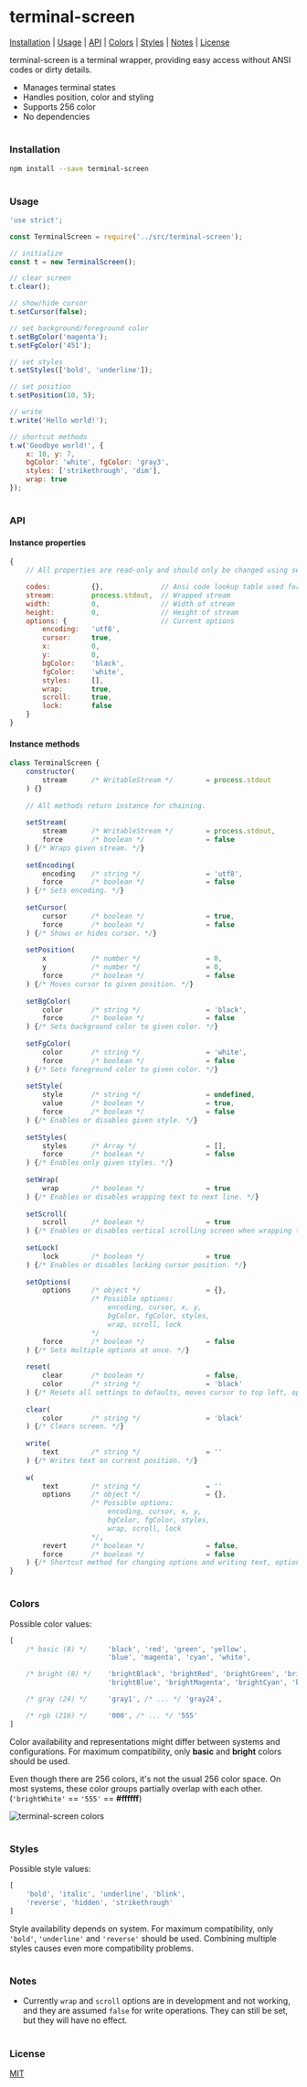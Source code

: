 # terminal-screen

[Installation](#installation) |
[Usage](#usage) |
[API](#api) |
[Colors](#colors) |
[Styles](#styles) |
[Notes](#notes) |
[License](#license)

terminal-screen is a terminal wrapper, providing easy access without ANSI codes or dirty details.
- Manages terminal states
- Handles position, color and styling
- Supports 256 color
- No dependencies

# []()

### Installation
```bash
npm install --save terminal-screen
```

# []()

### Usage
```javascript
'use strict';

const TerminalScreen = require('../src/terminal-screen');

// initialize
const t = new TerminalScreen();

// clear screen
t.clear();

// show/hide cursor
t.setCursor(false);

// set background/foreground color
t.setBgColor('magenta');
t.setFgColor('451');

// set styles
t.setStyles(['bold', 'underline']);

// set position
t.setPosition(10, 5);

// write
t.write('Hello world!');

// shortcut methods
t.w('Goodbye world!', {
    x: 10, y: 7,
    bgColor: 'white', fgColor: 'gray3',
    styles: ['strikethrough', 'dim'],
    wrap: true
});
```

# []()

### API
#### Instance properties
```javascript
{
    // All properties are read-only and should only be changed using setter methods.

    codes:          {},              // Ansi code lookup table used for operations
    stream:         process.stdout,  // Wrapped stream
    width:          0,               // Width of stream
    height:         0,               // Height of stream
    options: {                       // Current options
        encoding:   'utf8',
        cursor:     true,
        x:          0,
        y:          0,
        bgColor:    'black',
        fgColor:    'white',
        styles:     [],
        wrap:       true,
        scroll:     true,
        lock:       false
    }
}
```

#### Instance methods
```javascript
class TerminalScreen {
    constructor(
        stream      /* WritableStream */        = process.stdout        // Stream to wrap
    ) {}
    
    // All methods return instance for chaining.
    
    setStream(
        stream      /* WritableStream */        = process.stdout,       // Stream to wrap
        force       /* boolean */               = false                 // Force change
    ) {/* Wraps given stream. */}
    
    setEncoding(
        encoding    /* string */                = 'utf8',               // Encoding to set
        force       /* boolean */               = false                 // Force change
    ) {/* Sets encoding. */}
    
    setCursor(
        cursor      /* boolean */               = true,                 // Cursor status
        force       /* boolean */               = false                 // Force change
    ) {/* Shows or hides cursor. */}
    
    setPosition(
        x           /* number */                = 0,                    // Zero-indexed X coordinate
        y           /* number */                = 0,                    // Zero-indexed Y coordinate
        force       /* boolean */               = false                 // Force change
    ) {/* Moves cursor to given position. */}
    
    setBgColor(
        color       /* string */                = 'black',              // Color name
        force       /* boolean */               = false                 // Force change
    ) {/* Sets background color to given color. */}
    
    setFgColor(
        color       /* string */                = 'white',              // Color name
        force       /* boolean */               = false                 // Force change
    ) {/* Sets foreground color to given color. */}
    
    setStyle(
        style       /* string */                = undefined,            // Style name
        value       /* boolean */               = true,                 // Style status
        force       /* boolean */               = false                 // Force change
    ) {/* Enables or disables given style. */}
    
    setStyles(
        styles      /* Array */                 = [],                   // Array of style names
        force       /* boolean */               = false                 // Force change
    ) {/* Enables only given styles. */}
    
    setWrap(
        wrap        /* boolean */               = true                  // wrap status
    ) {/* Enables or disables wrapping text to next line. */}
    
    setScroll(
        scroll      /* boolean */               = true                  // scroll status
    ) {/* Enables or disables vertical scrolling screen when wrapping text. */}
    
    setLock(
        lock        /* boolean */               = true                  // lock status
    ) {/* Enables or disables locking cursor position. */}
    
    setOptions(
        options     /* object */                = {},                   // Key/value pairs of objects
                    /* Possible options:
                        encoding, cursor, x, y,
                        bgColor, fgColor, styles,
                        wrap, scroll, lock
                    */
        force       /* boolean */               = false                 // Force change
    ) {/* Sets multiple options at once. */}
    
    reset(
        clear       /* boolean */               = false,                // Clears screen
        color       /* string */                = 'black'               // Color name
    ) {/* Resets all settings to defaults, moves cursor to top left, optionally clears screen. */}
    
    clear(
        color       /* string */                = 'black'               // Color name
    ) {/* Clears screen. */}
    
    write(
        text        /* string */                = ''                    // Text to write
    ) {/* Writes text on current position. */}
    
    w(
        text        /* string */                = ''                    // Text to write,
        options     /* object */                = {},                   // Key/value pairs of objects
                    /* Possible options:
                        encoding, cursor, x, y,
                        bgColor, fgColor, styles,
                        wrap, scroll, lock
                    */,
        revert      /* boolean */               = false,                // Reverts options back
        force       /* boolean */               = false                 // Force change
    ) {/* Shortcut method for changing options and writing text, optionally reverting changes. */}
}
```

# []()

### Colors
Possible color values:
```javascript
[
    /* basic (8) */     'black', 'red', 'green', 'yellow',
                        'blue', 'magenta', 'cyan', 'white',

    /* bright (8) */    'brightBlack', 'brightRed', 'brightGreen', 'brightYellow',
                        'brightBlue', 'brightMagenta', 'brightCyan', 'brightWhite',

    /* gray (24) */     'gray1', /* ... */ 'gray24',

    /* rgb (216) */     '000', /* ... */ '555'
]
```

Color availability and representations might differ between systems and configurations. For maximum compatibility, only **basic** and **bright** colors should be used.

Even though there are 256 colors, it's not the usual 256 color space. On most systems, these color groups partially overlap with each other. (`'brightWhite'` == `'555'` == **#ffffff**)

![terminal-screen colors](http://i.imgur.com/1IL56NZ.png)

# []()

### Styles
Possible style values:
```javascript
[
    'bold', 'italic', 'underline', 'blink',
    'reverse', 'hidden', 'strikethrough'
]
```

Style availability depends on system. For maximum compatibility, only `'bold'`, `'underline'` and `'reverse'` should be used. Combining multiple styles causes even more compatibility problems.

# []()

### Notes

- Currently `wrap` and `scroll` options are in development and not working, and they are assumed `false` for write operations. They can still be set, but they will have no effect.

# []()

### License
[MIT](https://github.com/eozan/terminal-brush/blob/master/LICENSE)
